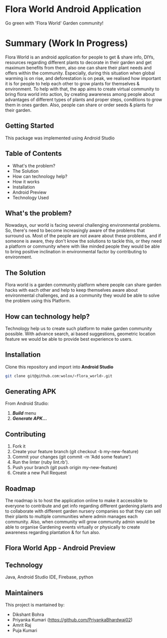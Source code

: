 # Flora World Android Application
Go green with 'Flora World' Garden community!

# Summary (Work In Progress)
Flora World is an android application for people to get & share info, DIYs, resources regarding different plants to decorate in their garden and get maximum benefits from them, also one can share their plant needs and offers within the community. Especially, during this situation when global warming is on rise, and deforestation is on peak, we realised how important it is for people to help each other to grow plants for themselves & environment. To help with that, the app aims to create virtual community to bring flora world into action, by creating awareness among people about advantages of different types of plants and proper steps, conditions to grow them in ones garden. Also, people can share or order seeds & plants for their garden.

## Getting Started
This package was implemented using Android Studio

## Table of Contents
* What's the problem?
* The Solution
* How can technology help?
* How it works
* Installation
* Android Preview
* Technology Used

## What's the problem?
Nowadays, our world is facing several challenging environmental problems. So, there's need to become increasingly aware of the problems that surround us. Most of the people are not aware about these problems, and if someone is aware, they don't know the solutions to tackle this, or they need a platform or community where with like minded people they would be able to bring positive inclination in environmental factor by contributing to environment.

## The Solution
Flora world is a garden community platform where people can share garden hacks with each other and help to keep themselves aware about environmental challenges, and as a community they would be able to solve the problem using this Platform.

## How can technology help?
Technology help us to create such platform to make garden community possible. With advance search, ai based suggestions, geometric location feature we would be able to provide best experience to users.


## Installation
Clone this repository and import into **Android Studio**
```bash
git clone git@github.com:wolox/<flora_world>.git
```


## Generating APK
From Android Studio:
1. ***Build*** menu
2. ***Generate APK...***


## Contributing

1. Fork it
2. Create your feature branch (git checkout -b my-new-feature)
3. Commit your changes (git commit -m 'Add some feature')
4. Run the linter (ruby lint.rb').
5. Push your branch (git push origin my-new-feature)
6. Create a new Pull Request

## Roadmap
The roadmap is to host the application online to make it accessible to everyone to contribute and get info regarding different gardening plants and to collaborate with different garden nursery companies so that they can sell their plants to multiple communities where admin manages each community.
Also, when community will grow community admin would be able to organise Gardening events virtually or physically to create awareness regarding plantation & for fun also.

## Flora World App - Android Preview

## Technology
Java, Android Studio IDE, Firebase, python

## Maintainers
This project is mantained by:
* Dikshant Bohra
* Priyanka Kumari (https://github.com/PriyankaBhardwaj02)
* Amrit Raj
* Puja Kumari
